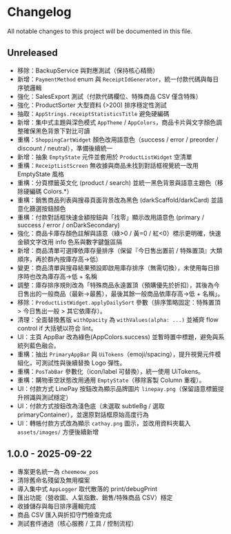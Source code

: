 # Changelog

All notable changes to this project will be documented in this file.

## Unreleased
- 移除：BackupService 與對應測試（保持核心精簡）
- 新增：`PaymentMethod` enum 與 `ReceiptIdGenerator`，統一付款代碼與每日序號邏輯
- 強化：SalesExport 測試（付款代碼欄位、特殊商品 CSV 僅含特殊）
- 強化：ProductSorter 大型資料 (>200) 排序穩定性測試
- 抽取：`AppStrings.receiptStatisticsTitle` 避免硬編碼
- 新增：集中式主題與深色模式 `AppTheme` / `AppColors`，商品卡片與文字顏色調整確保黑色背景下對比可讀
- 重構：`ShoppingCartWidget` 顏色改用語意色（success / error / preorder / discount / neutral），準備後續統一
- 新增：抽象 `EmptyState` 元件並套用於 `ProductListWidget` 空清單
- 重構：`ReceiptListScreen` 無收據與商品未找到對話框視覺統一改用 EmptyState 風格
- 重構：分頁標籤英文化 (product / search) 並統一黑色背景與語意主題色（移除硬編碼 Colors.*）
- 重構：銷售商品列表與搜尋頁面背景改為黑色 (darkScaffold/darkCard) 並語意化篩選按鈕顏色
- 重構：付款對話框快速金額按鈕與「找零」顯示改用語意色 (primary / success / error / onDarkSecondary)
- 強化：商品卡庫存顏色註解與語意（綠>0 / 黃=0 / 紅<0）標示更明確，快速金額文字改用 info 色系與數字鍵盤區隔
- 新增：商品清單可選擇依庫存量排序（保留『今日售出置前 / 特殊置頂』大類順序，再於群內按庫存高→低）
- 變更：商品清單與搜尋結果預設即啟用庫存排序（無需切換），未使用每日排序時也改為庫存高→低 + 名稱
 - 調整：庫存排序規則改為「特殊商品永遠置頂（預購優先於折扣），其後為今日售出的一般商品（最新→最舊），最後其餘一般商品依庫存高→低 + 名稱」。
 - 移除：`ProductListWidget.applyDailySort` 參數（排序策略固定：特殊置頂 > 今日售出一般 > 其它依庫存）。
 - 清理：全面替換舊版 `withOpacity` 為 `withValues(alpha: ...)` 並補齊 flow control if 大括號以符合 lint。
 - UI：主頁 AppBar 改為綠色(AppColors.success) 並暫時置中標題，避免與系統列藍色融合。
 - 重構：抽出 `PrimaryAppBar` 與 `UiTokens`（emoji/spacing），提升視覺元件模組化，可測試性與後續替換 Logo 彈性。
 - 重構：`PosTabBar` 參數化（icon/label 可替換），統一使用 UiTokens。
 - 重構：購物車空狀態改用通用 `EmptyState`（移除客製 Column 重複）。
- UI：付款方式 LinePay 按鈕改為顯示品牌圖片 `linepay.png`（保留語意標籤提升辨識與測試穩定）
- UI：付款方式按鈕改為淺色底（未選取 subtleBg / 選取 primaryContainer），並還原對話框原始高度行為
 - UI：轉帳付款方式改為顯示 `cathay.png` 圖示，並改用資料夾載入 `assets/images/` 方便後續新增

## 1.0.0 - 2025-09-22
- 專案更名統一為 `cheemeow_pos`
- 清除舊命名殘留及無用檔案
- 導入集中式 `AppLogger` 取代散落的 print/debugPrint
- 匯出功能（營收圖、人氣指數、銷售/特殊商品 CSV）穩定
- 收據儲存與每日排序邏輯完成
- 商品 CSV 匯入與折扣守門檢查完成
- 測試套件通過（核心服務 / 工具 / 控制流程）
